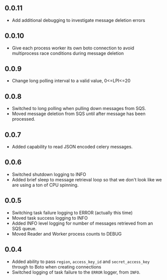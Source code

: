 ## 0.0.11

* Add additional debugging to investigate message deletion errors

## 0.0.10

* Give each process worker its own boto connection to avoid multiprocess race conditions during message deletion

## 0.0.9

* Change long polling interval to a valid value, 0<=LPI<=20

## 0.0.8

* Switched to long polling when pulling down messages from SQS.
* Moved message deletion from SQS until after message has been processed.

## 0.0.7

* Added capability to read JSON encoded celery messages.

## 0.0.6

* Switched shutdown logging to INFO
* Added brief sleep to message retrieval loop so that we don't look like we are using a ton of CPU spinning.

## 0.0.5

* Switching task failure logging to ERROR (actually this time)
* Moved task success logging to INFO
* Added INFO level logging for number of messages retrieved from an SQS queue.
* Moved Reader and Worker process counts to DEBUG

## 0.0.4

* Added ability to pass `region`, `access_key_id` and `secret_access_key` through to Boto when creating connections
* Switched logging of task failure to the `ERROR` logger, from `INFO`.
